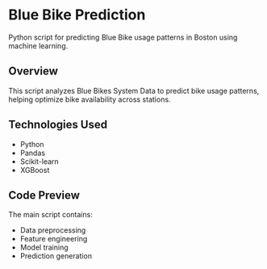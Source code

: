 # Blue Bike Prediction

Python script for predicting Blue Bike usage patterns in Boston using machine learning.

## Overview
This script analyzes Blue Bikes System Data to predict bike usage patterns, helping optimize bike availability across stations.

## Technologies Used
- Python
- Pandas
- Scikit-learn
- XGBoost

## Code Preview
The main script contains:
- Data preprocessing
- Feature engineering
- Model training
- Prediction generation
